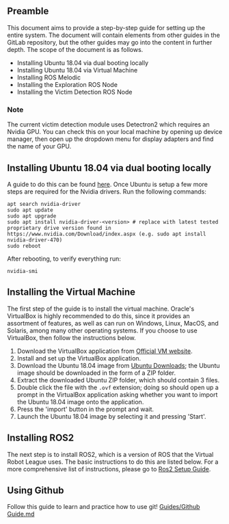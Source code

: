 ## Preamble

This document aims to provide a step-by-step guide for setting up the entire system. The document will contain elements from other guides in the GitLab repository, but the other guides may go into the content in further depth. The scope of the document is as follows. 

* Installing Ubuntu 18.04 via dual booting locally
* Installing Ubuntu 18.04 via Virtual Machine
* Installing ROS Melodic
* Installing the Exploration ROS Node
* Installing the Victim Detection ROS Node

### Note 

The current victim detection module uses Detectron2 which requires an Nvidia GPU. You can check this on your local machine by opening up device manager, then open up the dropdown menu for display adapters and find the name of your GPU. 

## Installing Ubuntu 18.04 via dual booting locally
A guide to do this can be found [here](https://www.youtube.com/watch?v=u5QyjHIYwTQ). Once Ubuntu is setup a few more steps are required for the Nvidia drivers. Run the following commands:
```
apt search nvidia-driver
sudo apt update
sudo apt upgrade
sudo apt install nvidia-driver-<version> # replace with latest tested proprietary drive version found in https://www.nvidia.com/Download/index.aspx (e.g. sudo apt install nvidia-driver-470)
sudo reboot
```
After rebooting, to verify everything run:
```
nvidia-smi
```

## Installing the Virtual Machine

The first step of the guide is to install the virtual machine. Oracle's VirtualBox is highly recommended to do this, since it provides an assortment of features, as well as can run on Windows, Linux, MacOS, and Solaris, among many other operating systems. If you choose to use VirtualBox, then follow the instructions below.

1) Download the VirtualBox application from [Official VM website](https://www.virtualbox.org/wiki/Downloads).
2) Install and set up the VirtualBox application.
3) Download the Ubuntu 18.04 image from [Ubuntu Downloads](https://www.linuxvmimages.com/images/ubuntu-1804/); the Ubuntu image should be downloaded in the form of a ZIP folder.
4) Extract the downloaded Ubuntu ZIP folder, which should contain 3 files.
5) Double click the file with the `.ovf` extension; doing so should open up a prompt in the VirtualBox application asking whether you want to import the Ubuntu 18.04 image onto the application.
6) Press the 'import' button in the prompt and wait.
7) Launch the Ubuntu 18.04 image by selecting it and pressing 'Start'.

## Installing ROS2

The next step is to install ROS2, which is a version of ROS that the Virtual Robot League uses. The basic instructions to do this are listed below. For a more comprehensive list of instructions, please go to [Ros2 Setup Guide](https://docs.ros.org/en/humble/Installation/Ubuntu-Install-Debians.html?fbclid=IwAR1BMtU7T_279HwpSls0bdZFd1uk6QV6IbMuIwyuK_uXMGryi9LjhW40L_8).

## Using Github
Follow this guide to learn and practice how to use git! [Guides/Github Guide.md](https://github.com/a-marugan/AI4Everyone-Rescue/blob/main/Guides/GitHub%20Guide.md)
   
